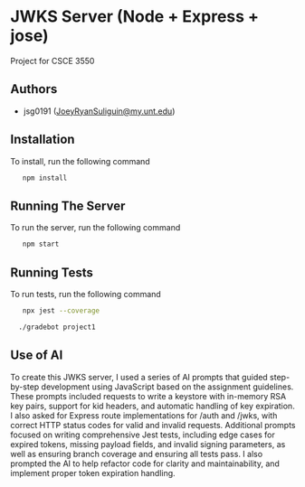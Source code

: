 # JWKS Server (Node + Express + jose)

Project for CSCE 3550 

## Authors

- jsg0191 (JoeyRyanSuliguin@my.unt.edu)

## Installation

To install, run the following command

```bash
   npm install
```

## Running The Server

To run the server, run the following command

```bash
   npm start
```


## Running Tests

To run tests, run the following command

```bash
   npx jest --coverage
```
```bash
  ./gradebot project1
```

## Use of AI
To create this JWKS server, I used a series of AI prompts that guided step-by-step development using JavaScript based on the assignment guidelines. These prompts included requests to write a keystore with in-memory RSA key pairs, support for kid headers, and automatic handling of key expiration. I also asked for Express route implementations for /auth and /jwks, with correct HTTP status codes for valid and invalid requests. Additional prompts focused on writing comprehensive Jest tests, including edge cases for expired tokens, missing payload fields, and invalid signing parameters, as well as ensuring branch coverage and ensuring all tests pass. I also prompted the AI to help refactor code for clarity and maintainability, and implement proper token expiration handling.
